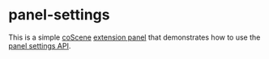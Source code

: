 # panel-settings

This is a simple [coScene](https://www.coscene.cn/) [extension panel](https://docs.coscene.cn/docs/viz/extensions/guides/create-custom-panel) that demonstrates how to use the [panel settings API](https://docs.coscene.cn/docs/category/extensions/custom-panels).
